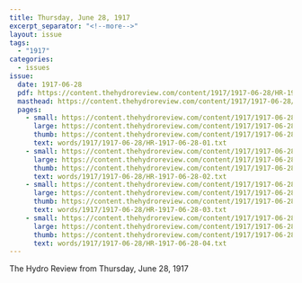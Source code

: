 ```yaml
---
title: Thursday, June 28, 1917
excerpt_separator: "<!--more-->"
layout: issue
tags:
  - "1917"
categories:
  - issues
issue:
  date: 1917-06-28
  pdf: https://content.thehydroreview.com/content/1917/1917-06-28/HR-1917-06-28.pdf
  masthead: https://content.thehydroreview.com/content/1917/1917-06-28/masthead/HR-1917-06-28.jpg
  pages:
    - small: https://content.thehydroreview.com/content/1917/1917-06-28/small/HR-1917-06-28-01.jpg
      large: https://content.thehydroreview.com/content/1917/1917-06-28/large/HR-1917-06-28-01.jpg
      thumb: https://content.thehydroreview.com/content/1917/1917-06-28/thumbnails/HR-1917-06-28-01.jpg
      text: words/1917/1917-06-28/HR-1917-06-28-01.txt
    - small: https://content.thehydroreview.com/content/1917/1917-06-28/small/HR-1917-06-28-02.jpg
      large: https://content.thehydroreview.com/content/1917/1917-06-28/large/HR-1917-06-28-02.jpg
      thumb: https://content.thehydroreview.com/content/1917/1917-06-28/thumbnails/HR-1917-06-28-02.jpg
      text: words/1917/1917-06-28/HR-1917-06-28-02.txt
    - small: https://content.thehydroreview.com/content/1917/1917-06-28/small/HR-1917-06-28-03.jpg
      large: https://content.thehydroreview.com/content/1917/1917-06-28/large/HR-1917-06-28-03.jpg
      thumb: https://content.thehydroreview.com/content/1917/1917-06-28/thumbnails/HR-1917-06-28-03.jpg
      text: words/1917/1917-06-28/HR-1917-06-28-03.txt
    - small: https://content.thehydroreview.com/content/1917/1917-06-28/small/HR-1917-06-28-04.jpg
      large: https://content.thehydroreview.com/content/1917/1917-06-28/large/HR-1917-06-28-04.jpg
      thumb: https://content.thehydroreview.com/content/1917/1917-06-28/thumbnails/HR-1917-06-28-04.jpg
      text: words/1917/1917-06-28/HR-1917-06-28-04.txt
---
```


The Hydro Review from Thursday, June 28, 1917

<!--more-->

